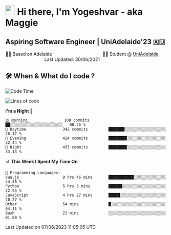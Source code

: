 <h1><img src="https://emojis.slackmojis.com/emojis/images/1531849430/4246/blob-sunglasses.gif?1531849430" width="30"/> Hi there, I'm Yogeshvar - aka Maggie</h1>

## Aspiring Software Engineer | UniAdelaide'23 🇦🇺  
🏂🏻  Based on Adelaide &nbsp;&nbsp;&nbsp;&nbsp;&nbsp;&nbsp;&nbsp;&nbsp;&nbsp;&nbsp;&nbsp;&nbsp;&nbsp;&nbsp;&nbsp;&nbsp;&nbsp;&nbsp;&nbsp;&nbsp;&nbsp;&nbsp;&nbsp;&nbsp;&nbsp;&nbsp;&nbsp;&nbsp;&nbsp;&nbsp;&nbsp;&nbsp;&nbsp;&nbsp;&nbsp;&nbsp;&nbsp;&nbsp;&nbsp;👨‍💻 Student @ [UniAdelaide](https://www.adelaide.edu.au)   &nbsp;&nbsp;&nbsp;&nbsp;&nbsp;&nbsp;&nbsp;&nbsp;&nbsp;&nbsp;&nbsp;&nbsp;&nbsp;&nbsp;&nbsp;&nbsp;&nbsp;&nbsp;&nbsp;&nbsp;&nbsp;&nbsp;&nbsp;&nbsp;&nbsp;&nbsp;&nbsp;&nbsp;&nbsp;&nbsp;&nbsp;Last Updated: 30/06/2021

## 🛠 When & What do I code ?  

<!--START_SECTION:waka-->
![Code Time](http://img.shields.io/badge/Code%20Time-2%2C241%20hrs%2052%20mins-blue)

![Lines of code](https://img.shields.io/badge/From%20Hello%20World%20I%27ve%20Written-4.3%20million%20lines%20of%20code-blue)

**I'm a Night 🦉** 

```text
🌞 Morning                108 commits         ██░░░░░░░░░░░░░░░░░░░░░░░   08.26 % 
🌆 Daytime                342 commits         ███████░░░░░░░░░░░░░░░░░░   26.17 % 
🌃 Evening                424 commits         ████████░░░░░░░░░░░░░░░░░   32.44 % 
🌙 Night                  433 commits         ████████░░░░░░░░░░░░░░░░░   33.13 % 
```


📊 **This Week I Spent My Time On** 

```text
💬 Programming Languages: 
Vue.js                   9 hrs 46 mins       ███████████░░░░░░░░░░░░░░   44.36 % 
Python                   5 hrs 3 mins        ██████░░░░░░░░░░░░░░░░░░░   22.95 % 
JavaScript               4 hrs 27 mins       █████░░░░░░░░░░░░░░░░░░░░   20.27 % 
Other                    54 mins             █░░░░░░░░░░░░░░░░░░░░░░░░   04.11 % 
Bash                     21 mins             ░░░░░░░░░░░░░░░░░░░░░░░░░   01.60 % 
```


 Last Updated on 07/06/2023 11:05:05 UTC
<!--END_SECTION:waka-->
